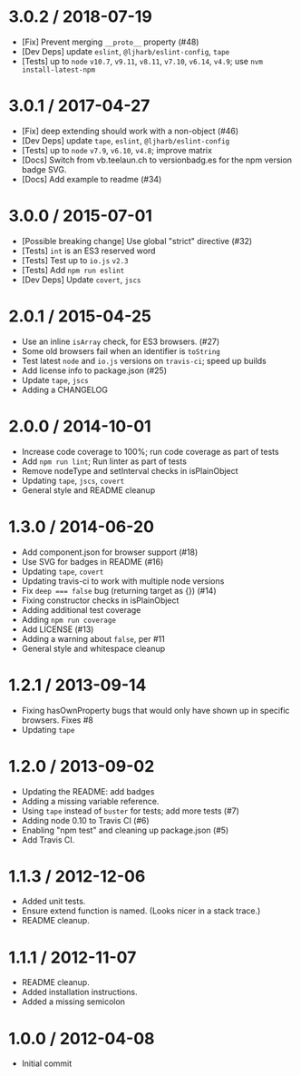 3.0.2 / 2018-07-19==================  * [Fix] Prevent merging `__proto__` property (#48)  * [Dev Deps] update `eslint`, `@ljharb/eslint-config`, `tape`  * [Tests] up to `node` `v10.7`, `v9.11`, `v8.11`, `v7.10`, `v6.14`, `v4.9`; use `nvm install-latest-npm`3.0.1 / 2017-04-27==================  * [Fix] deep extending should work with a non-object (#46)  * [Dev Deps] update `tape`, `eslint`, `@ljharb/eslint-config`  * [Tests] up to `node` `v7.9`, `v6.10`, `v4.8`; improve matrix  * [Docs] Switch from vb.teelaun.ch to versionbadg.es for the npm version badge SVG.  * [Docs] Add example to readme (#34)3.0.0 / 2015-07-01==================  * [Possible breaking change] Use global "strict" directive (#32)  * [Tests] `int` is an ES3 reserved word  * [Tests] Test up to `io.js` `v2.3`  * [Tests] Add `npm run eslint`  * [Dev Deps] Update `covert`, `jscs`2.0.1 / 2015-04-25==================  * Use an inline `isArray` check, for ES3 browsers. (#27)  * Some old browsers fail when an identifier is `toString`  * Test latest `node` and `io.js` versions on `travis-ci`; speed up builds  * Add license info to package.json (#25)  * Update `tape`, `jscs`  * Adding a CHANGELOG2.0.0 / 2014-10-01==================  * Increase code coverage to 100%; run code coverage as part of tests  * Add `npm run lint`; Run linter as part of tests  * Remove nodeType and setInterval checks in isPlainObject  * Updating `tape`, `jscs`, `covert`  * General style and README cleanup1.3.0 / 2014-06-20==================  * Add component.json for browser support (#18)  * Use SVG for badges in README (#16)  * Updating `tape`, `covert`  * Updating travis-ci to work with multiple node versions  * Fix `deep === false` bug (returning target as {}) (#14)  * Fixing constructor checks in isPlainObject  * Adding additional test coverage  * Adding `npm run coverage`  * Add LICENSE (#13)  * Adding a warning about `false`, per #11  * General style and whitespace cleanup1.2.1 / 2013-09-14==================  * Fixing hasOwnProperty bugs that would only have shown up in specific browsers. Fixes #8  * Updating `tape`1.2.0 / 2013-09-02==================  * Updating the README: add badges  * Adding a missing variable reference.  * Using `tape` instead of `buster` for tests; add more tests (#7)  * Adding node 0.10 to Travis CI (#6)  * Enabling "npm test" and cleaning up package.json (#5)  * Add Travis CI.1.1.3 / 2012-12-06==================  * Added unit tests.  * Ensure extend function is named. (Looks nicer in a stack trace.)  * README cleanup.1.1.1 / 2012-11-07==================  * README cleanup.  * Added installation instructions.  * Added a missing semicolon1.0.0 / 2012-04-08==================  * Initial commit